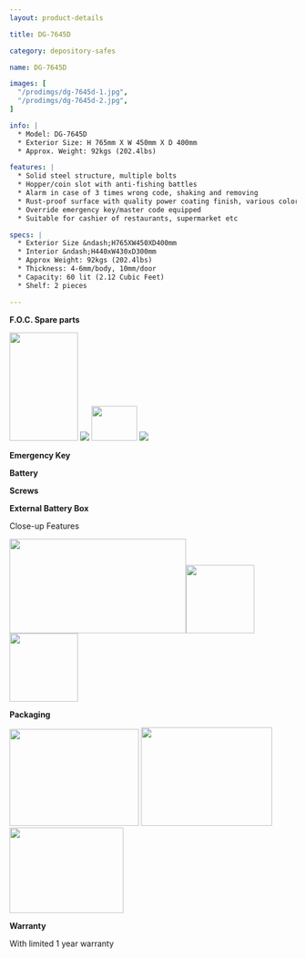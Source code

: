 ```yaml
---
layout: product-details

title: DG-7645D

category: depository-safes

name: DG-7645D

images: [
  "/prodimgs/dg-7645d-1.jpg",
  "/prodimgs/dg-7645d-2.jpg",
]

info: |
  * Model: DG-7645D
  * Exterior Size: H 765mm X W 450mm X D 400mm
  * Approx. Weight: 92kgs (202.4lbs)

features: |
  * Solid steel structure, multiple bolts
  * Hopper/coin slot with anti-fishing battles
  * Alarm in case of 3 times wrong code, shaking and removing
  * Rust-proof surface with quality power coating finish, various colors available
  * Override emergency key/master code equipped
  * Suitable for cashier of restaurants, supermarket etc

specs: |
  * Exterior Size &ndash;H765XW450XD400mm
  * Interior &ndash;H440xW430xD300mm
  * Approx Weight: 92kgs (202.4lbs) 
  * Thickness: 4-6mm/body, 10mm/door
  * Capacity: 60 lit (2.12 Cubic Feet)
  * Shelf: 2 pieces

---
```


**F.O.C. Spare parts**

<img src="{PRODIMGS}/prodimgs/dg-7645d-3.jpg" style="width: 120px; height: 190px;" />

<img src="{PRODIMGS}/prodimgs/dg-7645d-4.jpg" />

<img src="{PRODIMGS}/prodimgs/dg-7645d-5.jpg" style="width: 80px; height: 61px;" />

<img src="{PRODIMGS}/prodimgs/dg-7645d-6.jpg" />

**Emergency Key**

**Battery**

**Screws**

**External Battery Box**

Close-up Features

<img alt="" src="{PRODIMGS}/prodimgs/dg-7645d-7.jpg" style="width: 310px; height: 166px;" /><img alt="" src="{PRODIMGS}/prodimgs/dg-7645d-8.jpg" style="width: 120px; height: 120px;" /><img alt="" src="{PRODIMGS}/prodimgs/dg-7645d-9.jpg" style="width: 120px; height: 120px;" />

**Packaging**

<img alt="" src="{PRODIMGS}/prodimgs/dg-7645d-10.jpg" style="width: 227px; height: 170px;" />

<img alt="" src="{PRODIMGS}/prodimgs/dg-7645d-11.jpg" style="width: 230px; height: 173px;" />

<img alt="" src="{PRODIMGS}/prodimgs/dg-7645d-12.jpg" style="width: 200px; height: 150px;" />

**Warranty**

With limited 1 year warranty
